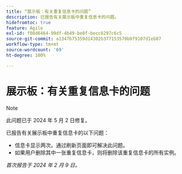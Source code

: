 ```yaml
---
title: “展示板：有关重复信息卡的问题”
description: 已报告有关展示板中重复信息卡的问题。
hidefromtoc: true
feature: Agile
exl-id: f08d6464-99df-4b49-be0f-becc8297c6c5
source-git-commit: a1347b75359d14302b377153570b0f9107d1eb87
workflow-type: tm+mt
source-wordcount: '69'
ht-degree: 100%

---
```


# 展示板：有关重复信息卡的问题

>[!NOTE]
>
>此问题已于 2024 年 5 月 2 日修复。

已报告有关展示板中重复信息卡的以下问题：

* 信息卡显示两次。通过刷新页面即可解决此问题。
* 如果用户删除其中一张重复信息卡，则将删除该重复信息卡的所有实例。

_首次报告于 2024 年 2 月 9 日。_
